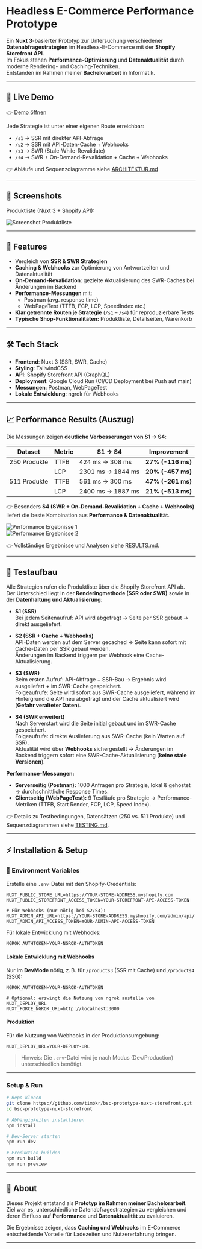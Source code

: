 # Headless E-Commerce Performance Prototype

Ein **Nuxt 3**-basierter Prototyp zur Untersuchung verschiedener **Datenabfragestrategien** im Headless-E-Commerce mit der **Shopify Storefront API**.  
Im Fokus stehen **Performance-Optimierung** und **Datenaktualität** durch moderne Rendering- und Caching-Techniken.  
Entstanden im Rahmen meiner **Bachelorarbeit** in Informatik.

---

## 🚀 Live Demo

👉 [Demo öffnen](https://bsc-prototype-nuxt-storefront.netlify.app/)

Jede Strategie ist unter einer eigenen Route erreichbar:

-   `/s1` → SSR mit direkter API-Abfrage
-   `/s2` → SSR mit API-Daten-Cache + Webhooks
-   `/s3` → SWR (Stale-While-Revalidate)
-   `/s4` → SWR + On-Demand-Revalidation + Cache + Webhooks

👉 Abläufe und Sequenzdiagramme siehe [ARCHITEKTUR.md](./ARCHITEKTUR.md)

---

## 📸 Screenshots

Produktliste (Nuxt 3 + Shopify API):

![Screenshot Produktliste](assets/images/s1.png)

---

## 📌 Features

-   Vergleich von **SSR & SWR Strategien**
-   **Caching & Webhooks** zur Optimierung von Antwortzeiten und Datenaktualität
-   **On-Demand-Revalidation**: gezielte Aktualisierung des SWR-Caches bei Änderungen im Backend
-   **Performance-Messungen** mit:
    -   Postman (avg. response time)
    -   WebPageTest (TTFB, FCP, LCP, SpeedIndex etc.)
-   **Klar getrennte Routen je Strategie** (`/s1` – `/s4`) für reproduzierbare Tests
-   **Typische Shop-Funktionalitäten:** Produktliste, Detailseiten, Warenkorb

---

## 🛠️ Tech Stack

-   **Frontend**: Nuxt 3 (SSR, SWR, Cache)
-   **Styling**: TailwindCSS
-   **API**: Shopify Storefront API (GraphQL)
-   **Deployment**: Google Cloud Run (CI/CD Deployment bei Push auf main)
-   **Messungen**: Postman, WebPageTest
-   **Lokale Entwicklung**: ngrok für Webhooks

---

## 📈 Performance Results (Auszug)

Die Messungen zeigen **deutliche Verbesserungen von S1 → S4**:

| Dataset      | Metric | S1 → S4           | Improvement       |
| ------------ | ------ | ----------------- | ----------------- |
| 250 Produkte | TTFB   | 424 ms → 308 ms   | **27% (-116 ms)** |
|              | LCP    | 2301 ms → 1844 ms | **20% (-457 ms)** |
| 511 Produkte | TTFB   | 561 ms → 300 ms   | **47% (-261 ms)** |
|              | LCP    | 2400 ms → 1887 ms | **21% (-513 ms)** |

👉 Besonders **S4 (SWR + On-Demand-Revalidation + Cache + Webhooks)** liefert die beste Kombination aus **Performance & Datenaktualität**.

![Performance Ergebnisse 1](assets/images/postman-combined.png)  
![Performance Ergebnisse 2](assets/images/webpagetest-combined.png)

👉 Vollständige Ergebnisse und Analysen siehe [RESULTS.md](./RESULTS.md).

---

## 🧪 Testaufbau

Alle Strategien rufen die Produktliste über die Shopify Storefront API ab.  
Der Unterschied liegt in der **Renderingmethode (SSR oder SWR)** sowie in der **Datenhaltung und Aktualisierung**:

-   **S1 (SSR)**  
    Bei jedem Seitenaufruf: API wird abgefragt → Seite per SSR gebaut → direkt ausgeliefert.

-   **S2 (SSR + Cache + Webhooks)**  
    API-Daten werden auf dem Server gecached → Seite kann sofort mit Cache-Daten per SSR gebaut werden.  
    Änderungen im Backend triggern per Webhook eine Cache-Aktualisierung.

-   **S3 (SWR)**  
    Beim ersten Aufruf: API-Abfrage + SSR-Bau → Ergebnis wird ausgeliefert + im SWR-Cache gespeichert.  
    Folgeaufrufe: Seite wird sofort aus SWR-Cache ausgeliefert, während im Hintergrund die API neu abgefragt und der Cache aktualisiert wird (**Gefahr veralteter Daten**).

-   **S4 (SWR erweitert)**  
    Nach Serverstart wird die Seite initial gebaut und im SWR-Cache gespeichert.  
    Folgeaufrufe: direkte Auslieferung aus SWR-Cache (kein Warten auf SSR).  
    Aktualität wird über **Webhooks** sichergestellt → Änderungen im Backend triggern sofort eine SWR-Cache-Aktualisierung (**keine stale Versionen**).

**Performance-Messungen:**

-   **Serverseitig (Postman):** 1000 Anfragen pro Strategie, lokal & gehostet → durchschnittliche Response Times.
-   **Clientseitig (WebPageTest):** 9 Testläufe pro Strategie → Performance-Metriken (TTFB, Start Render, FCP, LCP, Speed Index).

👉 Details zu Testbedingungen, Datensätzen (250 vs. 511 Produkte) und Sequenzdiagrammen siehe [TESTING.md](./TESTING.md).

---

## ⚡ Installation & Setup

### 🔑 Environment Variables

Erstelle eine `.env`-Datei mit den Shopify-Credentials:

```env
NUXT_PUBLIC_STORE_URL=https://YOUR-STORE-ADDRESS.myshopify.com
NUXT_PUBLIC_STOREFRONT_ACCESS_TOKEN=YOUR-STOREFRONT-API-ACCESS-TOKEN

# Für Webhooks (nur nötig bei S2/S4):
NUXT_ADMIN_API_URL=https://YOUR-STORE-ADDRESS.myshopify.com/admin/api/
NUXT_ADMIN_API_ACCESS_TOKEN=YOUR-ADMIN-API-ACCESS-TOKEN
```

Für lokale Entwicklung mit Webhooks:

```env
NGROK_AUTHTOKEN=YOUR-NGROK-AUTHTOKEN
```

#### Lokale Entwicklung mit Webhooks

Nur im **DevMode** nötig, z. B. für `/products3` (SSR mit Cache) und `/products4` (SSG):

```env
NGROK_AUTHTOKEN=YOUR-NGROK-AUTHTOKEN

# Optional: erzwingt die Nutzung von ngrok anstelle von NUXT_DEPLOY_URL
NUXT_FORCE_NGROK_URL=http://localhost:3000
```

#### Produktion

Für die Nutzung von Webhooks in der Produktionsumgebung:

```env
NUXT_DEPLOY_URL=YOUR-DEPLOY-URL
```

> Hinweis: Die `.env`-Datei wird je nach Modus (Dev/Production) unterschiedlich benötigt.

---

### Setup & Run

```bash
# Repo klonen
git clone https://github.com/timbkr/bsc-prototype-nuxt-storefront.git
cd bsc-prototype-nuxt-storefront

# Abhängigkeiten installieren
npm install

# Dev-Server starten
npm run dev

# Produktion builden
npm run build
npm run preview
```

---

## 📖 About

Dieses Projekt entstand als **Prototyp im Rahmen meiner Bachelorarbeit**.  
Ziel war es, unterschiedliche Datenabfragestrategien zu vergleichen und deren Einfluss auf **Performance** und **Datenaktualität** zu evaluieren.

Die Ergebnisse zeigen, dass **Caching und Webhooks** im E-Commerce entscheidende Vorteile für Ladezeiten und Nutzererfahrung bringen.

---

